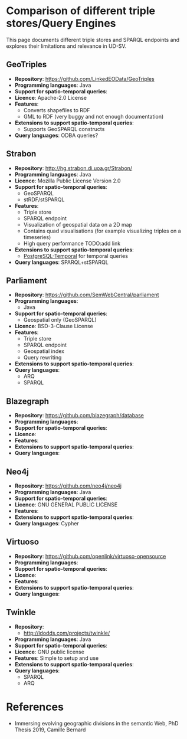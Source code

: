 # Comparison of different triple stores/Query Engines
This page documents different triple stores and SPARQL endpoints and explores their limitations and relevance in UD-SV.

## GeoTriples
* **Repository**: https://github.com/LinkedEOData/GeoTriples
* **Programming languages**: Java
* **Support for spatio-temporal queries**: 
* **Licence**: Apache-2.0 License 
* **Features**: 
  * Converts shapefiles to RDF
  * GML to RDF (very buggy and not enough documentation)
* **Extensions to support spatio-temporal queries**:
  * Supports GeoSPARQL constructs
* **Query languages**: ODBA queries?

## Strabon
* **Repository**: http://hg.strabon.di.uoa.gr/Strabon/
* **Programming languages**: Java
* **Licence**: Mozilla Public License Version 2.0
* **Support for spatio-temporal queries**:
  * GeoSPARQL
  * stRDF/stSPARQL
* **Features**: 
     * Triple store 
     * SPARQL endpoint
     * Visualization of geospatial data on a 2D map
     * Contains quad visualisations (for example visualizing triples on a timeseries)
     * High query performance TODO:add link
* **Extensions to support spatio-temporal queries**: 
    * [PostgreSQL-Temporal](http://github.com/jeff-davis/PostgreSQL-Temporal) for temporal queries
* **Query languages**: SPARQL+stSPARQL

## Parliament
* **Repository**: https://github.com/SemWebCentral/parliament
* **Programming languages**:
  * Java
* **Support for spatio-temporal queries**:
  * Geospatial only (GeoSPARQL)
* **Licence**:  BSD-3-Clause License 
* **Features**:
  * Triple store
  * SPARQL endpoint
  * Geospatial index
  * Query rewriting
* **Extensions to support spatio-temporal queries**:
* **Query languages**:
  * ARQ
  * SPARQL

## Blazegraph
* **Repository**: https://github.com/blazegraph/database
* **Programming languages**: 
* **Support for spatio-temporal queries**:
* **Licence**: 
* **Features**: 
* **Extensions to support spatio-temporal queries**:
* **Query languages**: 

## Neo4j
* **Repository**: https://github.com/neo4j/neo4j
* **Programming languages**: Java
* **Support for spatio-temporal queries**:
* **Licence**: GNU GENERAL PUBLIC LICENSE
* **Features**: 
* **Extensions to support spatio-temporal queries**:
* **Query languages**: Cypher

## Virtuoso
* **Repository**: https://github.com/openlink/virtuoso-opensource
* **Programming languages**: 
* **Support for spatio-temporal queries**:
* **Licence**: 
* **Features**: 
* **Extensions to support spatio-temporal queries**:
* **Query languages**:

## Twinkle
* **Repository**: 
    * http://ldodds.com/projects/twinkle/
* **Programming languages**: Java
* **Support for spatio-temporal queries**:
* **Licence**: GNU public license
* **Features**: Simple to setup and use
* **Extensions to support spatio-temporal queries**:
* **Query languages**:
  * SPARQL
  * ARQ

# References
* Immersing evolving geographic divisions in the semantic Web, PhD Thesis 2019, Camille Bernard
